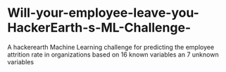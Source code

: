 # Will-your-employee-leave-you-HackerEarth-s-ML-Challenge-
A hackerearth Machine Learning challenge for predicting the employee attrition rate in organizations based on 16 known variables an 7 unknown variables  
